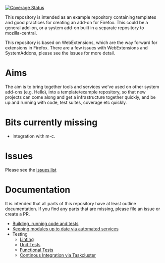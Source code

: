 [![Coverage Status](https://coveralls.io/repos/github/mozilla/example-addon-repo/badge.svg)](https://coveralls.io/github/mozilla/example-addon-repo)

This repository is intended as an example repository containing templates and good
practices for creating an add-on for Firefox. This could be a general add-on, or
a system add-on built in a separate repository to mozilla-central.

This repository is based on WebExtensions, which are the way forward for extensions
in Firefox. There are a few issues with WebExtensions and SystemAddons, please see
the Issues for more detail.

# Aims

The aim is to bring together tools and services we've used on other system add-ons
(e.g. Hello), into a template/example repository, so that new projects can come
along and get a infrastructure together quickly, and be up and running with code,
test suites, coverage etc quickly.

# Bits currently missing

* Integration with m-c.

# Issues

Please see the [issues list](https://github.com/mozilla/example-addon-repo/issues)

# Documentation

It is intended that all parts of this repository have at least outline
documentation. If you find any parts that are missing, please file an issue or
create a PR.

* [Building, running code and tests](docs/Developing.md)
* [Keeping modules up to date via automated services](docs/ModulesUpdating.md)
* Testing
  * [Linting](docs/Linting.md)
  * [Unit Tests](docs/UnitTests.md)
  * [Functional Tests](docs/Functional.md)
  * [Continous Integration via Taskcluster](docs/Taskcluster.md)
